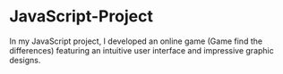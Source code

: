 # JavaScript-Project
In my JavaScript project, I developed an online game (Game find the differences) featuring an intuitive user interface and impressive graphic designs.